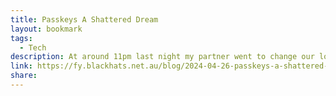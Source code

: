 ```yaml
---
title: Passkeys A Shattered Dream
layout: bookmark
tags:
  - Tech
description: At around 11pm last night my partner went to change our lounge room lights with our home light control system. When she tried to login, her account couldn't be accessed. Her Apple Keychain had deleted the Passkey she was using on that site.
link: https://fy.blackhats.net.au/blog/2024-04-26-passkeys-a-shattered-dream/
share:
---
```


